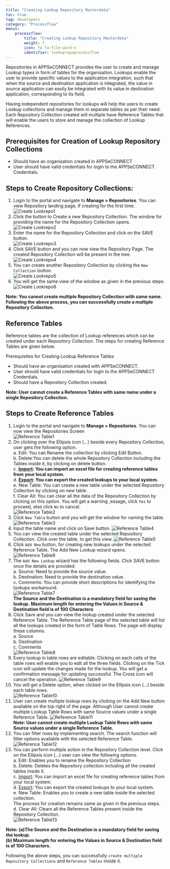 ```yaml
---
title: "Creating Lookup Repository Masterdata"
toc: true
tag: developers
category: "Processflow"
menus: 
    processflow:
        title: "Creating Lookup Repository Masterdata"
        weight: 7
        icon: fa fa-file-word-o
        identifier: lookuprepoprocessflow
---
```


Repositories in APPSeCONNECT provides the user to create and manage Lookup types in form of tables 
for the organisation. Lookups  enable the user to provide specific values to the application 
integration, such that when the source and destination application is integrated, the value in 
source application can easily be integrated with its value in destination application, corresponding
to its field.

Having independent repositories for lookups will help the users to create Lookup collections 
and manage them in separate tables as per their need. Each Repository Collection created will 
multiple have Reference Tables that will enable the users to store and manage the collection 
of Lookup References.

## Prerequisites for Creation of Lookup Repository Collections

* Should have an organisation created in APPSeCONNECT
* User should have valid credentials for login to the APPSeCONNECT Credentials.

## Steps to Create Repository Collections:
1.	Login to the portal and navigate to **Manage > Repositories**. You can view Repository landing page, if creating for the first time.  
![Create Lookrepo1](../../staticfiles/processflow/media/create-lookrepo1.png)   
2.	Click the button to Create a new Repository Collection. The window for providing the name for the Repository Collection opens.  
![Create Lookrepo2](../../staticfiles/processflow/media/create-lookrepo2.png)  
3.	Enter the name for the Repository Collection and click on the SAVE button.  
![Create Lookrepo3](../../staticfiles/processflow/media/create-lookrepo3.png)  
4.	Click SAVE button and you can now view the Repository Page. The created Repository Collection will be present in the tree.  
![Create Lookrepo4](../../staticfiles/processflow/media/create-lookrepo4.png)   
5.	You can create another Repository Collection by clicking the `New Collection` button.  
![Create Lookrepo5](../../staticfiles/processflow/media/create-lookrepo5.png)  
6.	You will get the same view of the window as given in the previous steps.    
![Create Lookrepo6](../../staticfiles/processflow/media/create-lookrepo6.png) 

**Note: You cannot create multiple Repository Collection with same name.
Following the above process, you can successfully create a multiple Repository Collection.**

## Reference Tables
Reference tables are the collection of Lookup references which can be created under each Repository Collection. The steps for creating Reference Tables are given below.

Prerequisites for Creating Lookup Reference Tables
* Should have an organisation created with APPSeCONNECT.
* User should have valid credentials for login to the APPSeCONNECT Credentials.
* Should have a Repository Collection created.

**Note: User cannot create a Reference Tables with same name under a single Repository Collection.**

## Steps to Create Reference Tables
1.	Login to the portal and navigate to **Manage > Repositories**. You can now view the Repositories Screen  
![Reference Table1](../../staticfiles/processflow/media/reference-table1.png)  
2.	On clicking over the Ellipsis icon (...) beside every Repository Collection, user gets the 
following option.  
a.	Edit: You can Rename the collection by clicking Edit Button.  
b.	Delete:You can delete the whole Repository Collection including the Tables inside it, by clicking on delete button.   
c.	**[Import](/processflow/export-and-import-lookup/#steps-to-import-lookups-from-repository-collection): You can import an excel file for creating reference tables from your local system.**  
d.	**[Export](/processflow/export-and-import-lookup/#steps-to-export-lookups-from-repository-collection): You can export the created lookups to your local system.**    
e.	New Table: You can create a new table under the selected Repository Collection by clicking on new table.  
f.  Clear All: You can clear all the data of the Repository Collection by clicking on this option. You will get a warning ,essage,
click `Yes` to proceed, else click `No` to cancel.    
![Reference Table2](../../staticfiles/processflow/media/reference-table2.png)
3.	Click `New Table` button and you will get the window for naming the table.
![Reference Table3](../../staticfiles/processflow/media/reference-table3.png)
4.	Input the table name and click on Save button. 
![Reference Table4](../../staticfiles/processflow/media/reference-table4.png)  
5.	You can view the created table under the selected Repository Collection. Click over the table, to  get this view. 
![Reference Table5](../../staticfiles/processflow/media/reference-table5.png)  
6.	Click  `Add New` button, for creating new lookups under the selected Reference Table. The Add New Lookup wizard opens.
![Reference Table6](../../staticfiles/processflow/media/reference-table6.png)  
7.	The `Add New Lookup` wizard has the following fields. Click  SAVE button once the details are provided.  
a.	Source: Need to provide the source value.   
b.	Destination: Need to provide the destination value.  
c.	Comments: You can provide short descriptions for identifying the lookups workaround.      
![Reference Table7](../../staticfiles/processflow/media/reference-table7.png)  
**The Source and the Destination is a mandatory field for saving the lookup.**
**Maximum length for entering the Values in Source & Destination field is of 100 Characters** 
8.	Click Save and you can view the lookup created under the selected Reference Table. 
The Reference Table page of the selected table will list all the lookups created in the form of Table Rows.
The page will display these columns.  
a.	Source  
b.	Destination   
c.	Comments    
![Reference Table8](../../staticfiles/processflow/media/reference-table8.png)      
9.	Every lookup in table rows are editable. Clicking on each cells of the table rows will enable you to edit all the three fields. Clicking on the Tick icon will update the changes made for the lookup. You will get a confirmation message for updating successful. The Cross icon will cancel the operation. 
![Reference Table9](../../staticfiles/processflow/media/reference-table9.png)  
10.	You will get a Delete option, when clicked on the Ellipsis icon (...) beside each table rows.  
![Reference Table10](../../staticfiles/processflow/media/reference-table10.png)  
11.	User can create multiple lookup rows by clicking on the Add New button available on the top right of the page.
    Although User cannot create multiple Lookup Table Rows with same Source values under a single Reference Table.
![Reference Table11](../../staticfiles/processflow/media/reference-table11.png)    
**Note: User cannot create multiple Lookup Table Rows with same Source values under a 
single Reference Table.** 
12.	You can filter rows by implementing search. The search function 
will filter options available with the selected Reference Table.  
![Reference Table12](../../staticfiles/processflow/media/reference-table12.png)    
13.	You can perform multiple action in the Repository Collection level. 
Click on the Ellipsis icon (...) user can view the following options.  
a.	Edit: Enables you to rename the Repository Collection  
b.	Delete: Deletes the Repository collection including all the created tables inside it.     
c.	[Import](/processflow/export-and-import-lookup/#steps-to-import-lookups-from-repository-collection): You can import an excel file for creating reference tables from your local system.     
d.	[Export](/processflow/export-and-import-lookup/#steps-to-export-lookups-from-repository-collection): You can export the created lookups to your local system.       
e.	New Table: Enables you to create a new table inside the selected collection.     
The process for creation remains same as given in the previous steps.  
d.	Clear All: Clears all the Reference Tables present inside the Repository Collection.    
![Reference Table13](../../staticfiles/processflow/media/reference-table13.png)     
  
**Note: (a)The Source and the Destination is a mandatory field for saving the lookup.  
        (b) Maximum length for entering the Values in Source & Destination field is of 100 Characters.**

Following the above steps, you can successfully `create multiple Repository Collections` and `Reference Tables` inside it.

